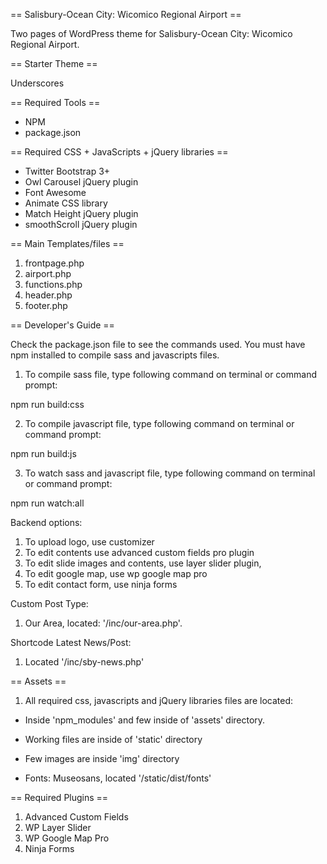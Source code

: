 == Salisbury-Ocean City: Wicomico Regional Airport ==

Two pages of WordPress theme for Salisbury-Ocean City: Wicomico Regional Airport.

== Starter Theme ==

Underscores

== Required Tools ==

* NPM
* package.json

== Required CSS + JavaScripts + jQuery libraries ==

* Twitter Bootstrap 3+
* Owl Carousel jQuery plugin
* Font Awesome
* Animate CSS library
* Match Height jQuery plugin
* smoothScroll jQuery plugin


== Main Templates/files ==

1. frontpage.php
2. airport.php
3. functions.php
4. header.php
5. footer.php

== Developer's Guide ==

Check the package.json file to see the commands used. You must have npm installed to compile sass and javascripts files.

1. To compile sass file, type following command on terminal or command prompt:

npm run build:css

2. To compile javascript file, type following command on terminal or command prompt:

npm run build:js

3. To watch sass and javascript file, type following command on terminal or command prompt:

npm run watch:all


Backend options:

1. To upload logo, use customizer
2. To edit contents use advanced custom fields pro plugin
3. To edit slide images and contents, use layer slider plugin,
4. To edit google map, use wp google map pro
5. To edit contact form, use ninja forms


Custom Post Type:

1. Our Area, located: '/inc/our-area.php'.

Shortcode Latest News/Post: 

1. Located '/inc/sby-news.php'

== Assets ==

1. All required css, javascripts and jQuery libraries files are located:

* Inside 'npm_modules' and few inside of 'assets' directory.

* Working files are inside of 'static' directory

* Few images are inside 'img' directory

* Fonts: Museosans, located '/static/dist/fonts'


== Required Plugins ==

1. Advanced Custom Fields
2. WP Layer Slider
3. WP Google Map Pro
4. Ninja Forms
